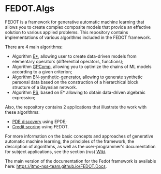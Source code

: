 # FEDOT.Algs
FEDOT is a framework for generative automatic machine learning that allows you to create complex composite models that provide an effective solution to various applied problems.
This repository contains implementations of various algorithms included in the FEDOT framework.

There are 4 main algorithms:

- Algorithm [E*](https://github.com/ITMO-NSS-team/FEDOT.Algs/wiki/E*-%D0%B0%D0%BB%D0%B3%D0%BE%D1%80%D0%B8%D1%82%D0%BC%D1%8B), allowing user to create data-driven models from elementary operators (differential operators, functions);
- Algorithm  [GPComp](https://github.com/ITMO-NSS-team/FEDOT.Algs/wiki/%D0%9E%D0%BF%D0%B8%D1%81%D0%B0%D0%BD%D0%B8%D0%B5-%D0%B0%D0%BB%D0%B3%D0%BE%D1%80%D0%B8%D1%82%D0%BC%D0%B0-%D0%B4%D0%BB%D1%8F-%D1%81%D0%BE%D0%B7%D0%B4%D0%B0%D0%BD%D0%B8%D1%8F-%D1%86%D0%B5%D0%BF%D0%BE%D1%87%D0%B5%D0%BA-%D0%BC%D0%BE%D0%B4%D0%B5%D0%BB%D0%B5%D0%B9-%D0%9C%D0%9E), allowing you to optimize the chains of ML models according to a given criterion;  
- Algorithm  [BN-synthetic-generator](https://github.com/ITMO-NSS-team/bayesian-synthetic-generator/wiki), allowing to generate synthetic personal data based on the construction of a hierarchical block structure of a Bayesian network.
- Algorithm  [PS](https://github.com/ITMO-NSS-team/FEDOT.Algs/wiki/Patterns:descr), based on E* allowing to obtain data-driven algebraic expression;

Also, the repository contains 2  applications that illustrate the work with these algorithms:
- [PDE discovery](https://github.com/ITMO-NSS-team/FEDOT.Algs/blob/master/estar/examples/ESTAR_synth_wave.ipynb) using EPDE;
- [Credit scoring](https://github.com/ITMO-NSS-team/FEDOT.Algs/wiki/%D0%9F%D1%80%D0%B8%D0%BA%D0%BB%D0%B0%D0%B4%D0%BD%D0%BE%D0%B9-%D0%BF%D1%80%D0%B8%D0%BC%D0%B5%D1%80-(%D0%BA%D1%80%D0%B5%D0%B4%D0%B8%D1%82%D0%BD%D1%8B%D0%B9-%D1%81%D0%BA%D0%BE%D1%80%D0%B8%D0%BD%D0%B3)) using FEDOT.

For more information on the basic concepts and approaches of generative automatic machine learning, the principles of the framework, the description of algorithms, as well as the user-programmer's documentation for subject applications, see the section (rus) [Wiki](https://github.com/ITMO-NSS-team/FEDOT.Algs/wiki).

The main version of the documentation for the Fedot framework is available here: https://itmo-nss-team.github.io/FEDOT.Docs.

